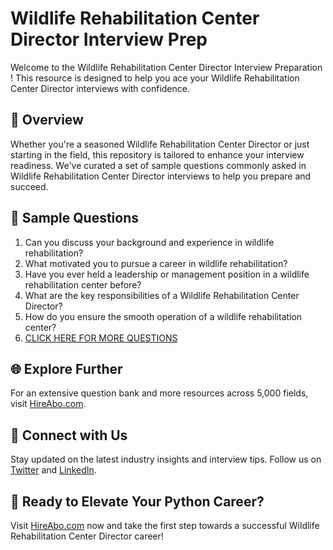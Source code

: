 # Wildlife Rehabilitation Center Director Interview Prep

Welcome to the Wildlife Rehabilitation Center Director Interview Preparation ! This resource is designed to help you ace your Wildlife Rehabilitation Center Director interviews with confidence.

## 🚀 Overview

Whether you're a seasoned Wildlife Rehabilitation Center Director or just starting in the field, this repository is tailored to enhance your interview readiness. We've curated a set of sample questions commonly asked in Wildlife Rehabilitation Center Director interviews to help you prepare and succeed.

## 📝 Sample Questions

1. Can you discuss your background and experience in wildlife rehabilitation?
2. What motivated you to pursue a career in wildlife rehabilitation?
3. Have you ever held a leadership or management position in a wildlife rehabilitation center before?
4. What are the key responsibilities of a Wildlife Rehabilitation Center Director?
5. How do you ensure the smooth operation of a wildlife rehabilitation center?
6. [CLICK HERE FOR MORE QUESTIONS](https://hireabo.com/job/24_3_9/Wildlife%20Rehabilitation%20Center%20Director)

## 🌐 Explore Further

For an extensive question bank and more resources across 5,000 fields, visit [HireAbo.com](https://www.hireabo.com).

## 📱 Connect with Us

Stay updated on the latest industry insights and interview tips. Follow us on [Twitter](https://twitter.com/hireabo) and [LinkedIn](https://www.linkedin.com/in/hire-abo-3609972a8/).

## 🚀 Ready to Elevate Your Python Career?

Visit [HireAbo.com](https://www.hireabo.com) now and take the first step towards a successful Wildlife Rehabilitation Center Director career!